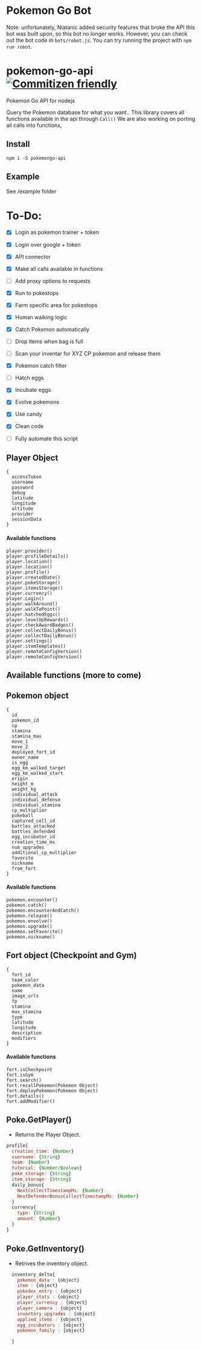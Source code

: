 # Pokemon Go Bot
Note: unfortunately, Niatanic added security features that broke the API this bot was built upon, so this bot no longer works.
However, you can check out the bot code in `bots/robot.js`. You can try running the project with `npm run robot`. 


# pokemon-go-api [![Commitizen friendly](https://img.shields.io/badge/commitizen-friendly-brightgreen.svg)](http://commitizen.github.io/cz-cli/)

Pokemon Go API for nodejs


Query the Pokemon database for what you want..
This library covers all functions available in the api through `Call()`
We are also working on porting all calls into functions,

## Install
```
npm i -S pokemongo-api
```

## Example
See /example folder

# To-Do:
- [x] Login as pokemon trainer + token
- [x] Login over google + token
- [x] API connector
- [X] Make all calls available in functions
- [ ] Add proxy options to requests
- [X] Run to pokestops
- [X] Farm specific area for pokestops
- [X] Human walking logic
- [X] Catch Pokemon automatically
- [ ] Drop items when bag is full
- [ ] Scan your inventar for XYZ CP pokemon and release them
- [X] Pokemon catch filter
- [ ] Hatch eggs
- [X] Incubate eggs
- [X] Evolve pokemons
- [X] Use candy
- [x] Clean code
- [ ] Fully automate this script



## Player Object
```
{
  accessToken
  username
  password
  debug
  latitude
  longitude
  altitude
  provider
  sessionData
}
```
#### Available functions
```
player.provider()
player.profileDetails()
player.location()
player.location()
player.profile()
player.createdDate()
player.pokeStorage()
player.itemsStorage()
player.currency()
player.Login()
player.walkAround()
player.walkToPoint()
player.hatchedEggs()
player.levelUpRewards()
player.checkAwardBadges()
player.collectDailyBonus()
player.collectDailyBonus()
player.settings()
player.itemTemplates()
player.remoteConfigVersion()
player.remoteConfigVersion()
```

## Available functions (more to come)

## Pokemon object
```
{
  id
  pokemon_id
  cp
  stamina
  stamina_max
  move_1
  move_2
  deployed_fort_id
  owner_name
  is_egg
  egg_km_walked_target
  egg_km_walked_start
  origin
  height_m
  weight_kg
  individual_attack
  individual_defense
  individual_stamina
  cp_multiplier
  pokeball
  captured_cell_id
  battles_attacked
  battles_defended
  egg_incubator_id
  creation_time_ms
  num_upgrades
  additional_cp_multiplier
  favorite
  nickname
  from_fort
}
```
#### Available functions
```
pokemon.encounter()
pokemon.catch()
pokemon.encounterAndCatch()
pokemon.release()
pokemon.envolve()
pokemon.upgrade()
pokemon.setFavorite()
pokemon.nickname()
```

## Fort object (Checkpoint and Gym)
```
{
  fort_id
  team_color
  pokemon_data
  name
  image_urls
  fp
  stamina
  max_stamina
  type
  latitude
  longitude
  description
  modifiers
}
```
#### Available functions
```
fort.isCheckpoint
fort.isGym
fort.search()
fort.recallPokemon(Pokemon Object)
fort.deployPokemon(Pokemon Object)
fort.details()
fort.addModifier()
```



## Poke.GetPlayer()
- Returns the Player Object.

```js
profile{
  creation_time: {Number}
  username: {String}
  team: {Number}
  tutorial: {Number/Boolean}
  poke_storage: {String}
  item_storage: {String}
  daily_bonus{
    NextCollectTimestampMs: {Number}
    NextDefenderBonusCollectTimestampMs: {Number}
  }
  currency{
    type: {String}
    amount: {Number}
  }
}
```


## Poke.GetInventory()
- Retrives the inventory object.

```js
  inventory_delta{
    pokemon_data : {object}
    item : {object}
    pokedex_entry : {object}
    player_stats : {object}
    player_currency : {object}
    player_camera : {object}
    inventory_upgrades : {object}
    applied_items : {object}
    egg_incubators : {object}
    pokemon_family : {object}

  }
```
